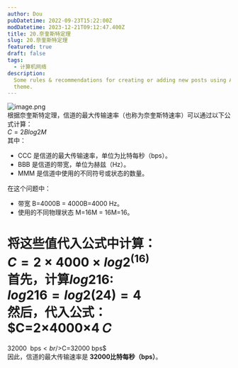 ```yaml
---
author: Dou
pubDatetime: 2022-09-23T15:22:00Z
modDatetime: 2023-12-21T09:12:47.400Z
title: 20.奈奎斯特定理
slug: 20.奈奎斯特定理
featured: true
draft: false
tags:
  - 计算机网络
description:
  Some rules & recommendations for creating or adding new posts using AstroPaper
  theme.
---
```


![image.png](https://cdn.nlark.com/yuque/0/2024/png/38733028/1718121889010-f8f94e66-fcad-4490-ac67-6b9da73b2f4b.png#averageHue=%23f4f4f4&clientId=u22cebea4-675a-4&from=paste&height=54&id=u579afadf&originHeight=67&originWidth=1268&originalType=binary&ratio=1.25&rotation=0&showTitle=false&size=9167&status=done&style=none&taskId=uf5435e2a-9a5b-4cc8-bbb6-08e4076fac7&title=&width=1014.4)<br />根据奈奎斯特定理，信道的最大传输速率（也称为奈奎斯特速率）可以通过以下公式计算：<br />$C=2Blog 
2
​
 M$<br />其中：

- CCC 是信道的最大传输速率，单位为比特每秒（bps）。
- BBB 是信道的带宽，单位为赫兹（Hz）。
- MMM 是信道中使用的不同符号或状态的数量。

在这个问题中：

- 带宽 B=4000B = 4000B=4000 Hz。
- 使用的不同物理状态 M=16M = 16M=16。

将这些值代入公式中计算：<br />$C=2×4000×log 2^
(16)$<br />首先，计算$log 
2
​
 16$:<br />$log 
2
​
 16=log 
2
​
 (2 
4
 )=4$<br />然后，代入公式：<br />$C=2×4000×4
𝐶
=
32000
 bps$<br />$C=32000 bps$<br />因此，信道的最大传输速率是 **32000比特每秒（bps）**。
